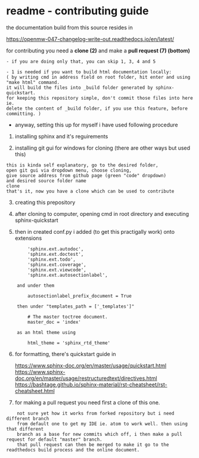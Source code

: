 # readme - contributing guide

the documentation build from this source resides in

  https://openmw-047-changelog-write-out.readthedocs.io/en/latest/

for contributing you need a **clone (2)** and make a **pull request (7) (bottom)**
```
- if you are doing only that, you can skip 1, 3, 4 and 5
```
```
- 1 is needed if you want to build html documentation locally:  
( by writing cmd in address field on root folder, hit enter and using "make html" command.
it will build the files into _build folder generated by sphinx-quickstart.
for keeping this repository simple, don't commit those files into here ie.
delete the content of _build folder, if you use this feature, before committing. )
```

- anyway, setting this up for myself i have used following procedure

1) installing sphinx and it's reguirements

2) installing git gui for windows for cloning (there are other ways but used this)

```
this is kinda self explanatory, go to the desired folder,
open git gui via dropdown menu, choose cloning,
give source address from github page (green "code" dropdown)
and desired source folder name
clone
that's it, now you have a clone which can be used to contribute
```

3) creating this prepository

4) after cloning to computer, opening cmd in root directory and executing sphinx-quickstart

5)  then in created conf.py i added (to get this practigally work) onto extensions

```
        'sphinx.ext.autodoc',
        'sphinx.ext.doctest',
        'sphinx.ext.todo',
        'sphinx.ext.coverage',
        'sphinx.ext.viewcode',
        'sphinx.ext.autosectionlabel',

    and under them

        autosectionlabel_prefix_document = True

    then under "templates_path = ['_templates']"

        # The master toctree document.
        master_doc = 'index'

    as an html theme using

        html_theme = 'sphinx_rtd_theme'

```

6) for formatting, there's quickstart guide in

     https://www.sphinx-doc.org/en/master/usage/quickstart.html
     https://www.sphinx-doc.org/en/master/usage/restructuredtext/directives.html
     https://bashtage.github.io/sphinx-material/rst-cheatsheet/rst-cheatsheet.html

7) for making a pull request you need first a clone of this one.

```
    not sure yet how it works from forked repository but i need different branch
    from default one to get my IDE ie. atom to work well. then using that different
    branch as a base for new commits which off, i then make a pull request for default "master" branch.
    that pull request can then be merged to make it go to the readthedocs build process and the online document.
```
